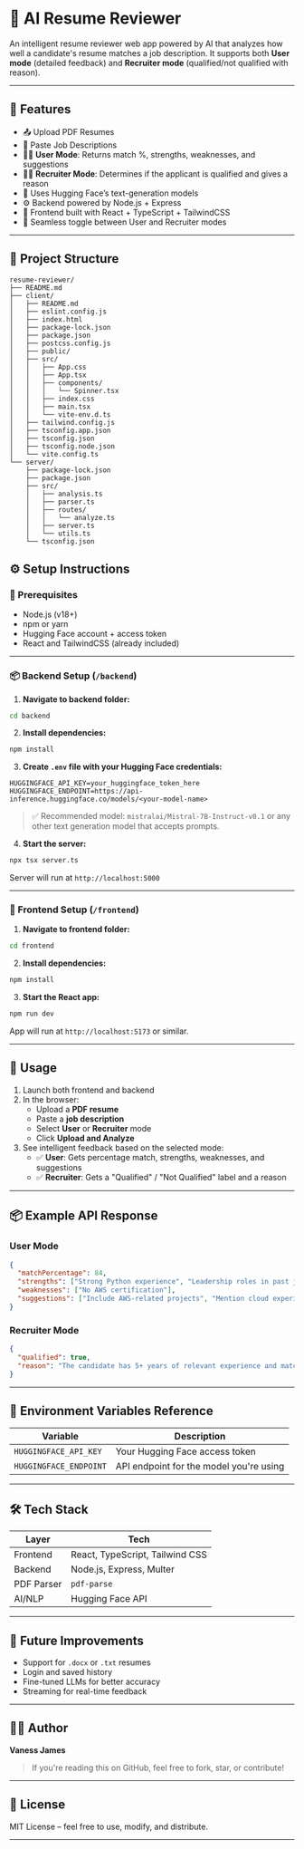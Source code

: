 # 🧠 AI Resume Reviewer

An intelligent resume reviewer web app powered by AI that analyzes how well a candidate's resume matches a job description. It supports both **User mode** (detailed feedback) and **Recruiter mode** (qualified/not qualified with reason).

---

## 🚀 Features

- 📤 Upload PDF Resumes
- 📄 Paste Job Descriptions
- 🧑‍💼 **User Mode**: Returns match %, strengths, weaknesses, and suggestions
- 🕵️‍♀️ **Recruiter Mode**: Determines if the applicant is qualified and gives a reason
- 💬 Uses Hugging Face’s text-generation models
- ⚙️ Backend powered by Node.js + Express
- 💅 Frontend built with React + TypeScript + TailwindCSS
- 🔄 Seamless toggle between User and Recruiter modes

---

## 📁 Project Structure

```
resume-reviewer/
├── README.md
├── client/
│   ├── README.md
│   ├── eslint.config.js
│   ├── index.html
│   ├── package-lock.json
│   ├── package.json
│   ├── postcss.config.js
│   ├── public/
│   ├── src/
│   │   ├── App.css
│   │   ├── App.tsx
│   │   ├── components/
│   │   │   └── Spinner.tsx
│   │   ├── index.css
│   │   ├── main.tsx
│   │   └── vite-env.d.ts
│   ├── tailwind.config.js
│   ├── tsconfig.app.json
│   ├── tsconfig.json
│   ├── tsconfig.node.json
│   └── vite.config.ts
└── server/
    ├── package-lock.json
    ├── package.json
    ├── src/
    │   ├── analysis.ts
    │   ├── parser.ts
    │   ├── routes/
    │   │   └── analyze.ts
    │   ├── server.ts
    │   └── utils.ts
    └── tsconfig.json
```

## ⚙️ Setup Instructions

### 🧱 Prerequisites

- Node.js (v18+)
- npm or yarn
- Hugging Face account + access token
- React and TailwindCSS (already included)

---

### 📦 Backend Setup (`/backend`)

1. **Navigate to backend folder:**

```bash
cd backend
```

2. **Install dependencies:**

```bash
npm install
```

3. **Create `.env` file with your Hugging Face credentials:**

```
HUGGINGFACE_API_KEY=your_huggingface_token_here
HUGGINGFACE_ENDPOINT=https://api-inference.huggingface.co/models/<your-model-name>
```

> ✅ Recommended model: `mistralai/Mistral-7B-Instruct-v0.1` or any other text generation model that accepts prompts.

4. **Start the server:**

```bash
npx tsx server.ts
```

Server will run at `http://localhost:5000`

---

### 🎨 Frontend Setup (`/frontend`)

1. **Navigate to frontend folder:**

```bash
cd frontend
```

2. **Install dependencies:**

```bash
npm install
```

3. **Start the React app:**

```bash
npm run dev
```

App will run at `http://localhost:5173` or similar.

---

## 🧪 Usage

1. Launch both frontend and backend
2. In the browser:
   - Upload a **PDF resume**
   - Paste a **job description**
   - Select **User** or **Recruiter** mode
   - Click **Upload and Analyze**
3. See intelligent feedback based on the selected mode:
   - ✅ **User**: Gets percentage match, strengths, weaknesses, and suggestions
   - ✅ **Recruiter**: Gets a "Qualified" / "Not Qualified" label and a reason

---


## 📦 Example API Response

### User Mode

```json
{
  "matchPercentage": 84,
  "strengths": ["Strong Python experience", "Leadership roles in past jobs"],
  "weaknesses": ["No AWS certification"],
  "suggestions": ["Include AWS-related projects", "Mention cloud experience more"]
}
```

### Recruiter Mode

```json
{
  "qualified": true,
  "reason": "The candidate has 5+ years of relevant experience and matches all major job requirements."
}
```

---

## 📌 Environment Variables Reference

| Variable              | Description                             |
|-----------------------|-----------------------------------------|
| `HUGGINGFACE_API_KEY` | Your Hugging Face access token          |
| `HUGGINGFACE_ENDPOINT`| API endpoint for the model you're using |

---

## 🛠️ Tech Stack

| Layer      | Tech                            |
|------------|----------------------------------|
| Frontend   | React, TypeScript, Tailwind CSS |
| Backend    | Node.js, Express, Multer        |
| PDF Parser | `pdf-parse`                     |
| AI/NLP     | Hugging Face API                |

---

## 🧠 Future Improvements

- Support for `.docx` or `.txt` resumes
- Login and saved history
- Fine-tuned LLMs for better accuracy
- Streaming for real-time feedback

---

## 🧑‍💻 Author

**Vaness James**

> If you're reading this on GitHub, feel free to fork, star, or contribute!

---

## 📃 License

MIT License – feel free to use, modify, and distribute.

---
